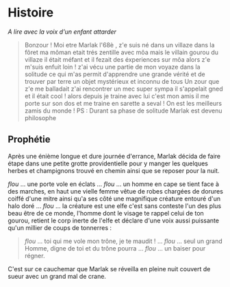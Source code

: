 # Histoire
_A lire avec la voix d'un enfant attarder_ 
> Bonzour ! Moi etre Marlak l'68è , z'e suis né dans un villaze dans la fôret ma môman etait trés zentille avec môa mais le villain gourou du villaze il était méfant et il fezait des éxperiences sur môa alors z'e m'suis enfuit loin ! z'ai vécu une partie de mon voyaze dans la solitude ce qui m'as permit d'apprendre une grande vérité et de trouver par terre un objet mystérieux et inconnu de tous
> Un zour que z'e me balladait z'ai rencontrer un mec super sympa il s'appelait gned et il était cool ! alors depuis je traine avec lui c'est mon amis il me porte sur son dos et me traine en sarette a seval ! On est les meilleurs zamis du monde !
> PS : Durant sa phase de solitude Marlak est devenu philosophe
## Prophétie
Après une énième longue et dure journée d'errance, Marlak décida de faire étape dans une petite grotte providentielle pour y manger les quelques herbes et champignons trouvé en chemin ainsi que se reposer pour la nuit.

*flou* ... une porte vole en éclats ... *flou* ... un homme en cape se tient face à des marches, en haut une vielle femme vêtue de robes chargées de dorures coiffé d'une mitre ainsi qu'a ses côté une magnifique créature entouré d'un halo doré ... *flou* ... la créature est une elfe c'est sans conteste l'un des plus beau être de ce monde, l'homme dont le visage te rappel celui de ton gourou, retient le corp inerte de l'elfe et déclare d'une voix aussi puissante qu'un millier de coups de tonnerres :
> *flou* ... toi qui me vole mon trône, je te maudit ! ... *flou* ... seul un grand Homme, digne de toi et du trône pourra ... *flou* ... un baiser pour régner.

C'est sur ce cauchemar que Marlak se réveilla en pleine nuit couvert de sueur avec un grand mal de crane.